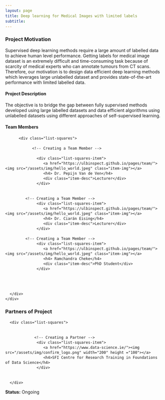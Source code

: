 ```yaml
---
layout: page
title: Deep learning for Medical Images with limited labels
subtitle: 
---
```


### Project Motivation
Supervised deep learning methods require a large amount of labelled data to achieve human level performance. Getting labels for medical image dataset is an extremely difficult and time-consuming task because of scarcity of medical experts who can annotate tumours from CT scans. Therefore, our motivation is to design data efficient deep learning methods which leverages large unlabelled dataset and provides state-of-the-art performance with limited labelled data. 

#### Project Description
The objective is to bridge the gap between fully supervised methods developed using large labelled datasets and data efficient algorithms using unlabelled datasets using different approaches of self-supervised learning. 

#### Team Members 


<div class="container-fluid">
   
   <div class="row">
                 
          <div class="list-squares">
      
                <!-- Creating a Team Member -->
  
                  <div class="list-squares-item">
                     <a href="https://ulbinspect.github.io/pages/team/"><img src="/assets/img/hello_world.jpeg" class="item-img"></a>
                     <h4> Dr. Pepijn Van de Ven</h4>
                     <div class="item-desc">Lecturer</div>
                  </div>
             
             
             <!-- Creating a Team Member -->
                  <div class="list-squares-item">
                     <a href="https://ulbinspect.github.io/pages/team/"><img src="/assets/img/hello_world.jpeg" class="item-img"></a>
                     <h4> Dr. Ciarán Eising</h4>
                     <div class="item-desc">Lecturer</div>
                  </div>
        
             <!-- Creating a Team Member -->
                  <div class="list-squares-item">
                     <a href="https://ulbinspect.github.io/pages/team/"><img src="/assets/img/hello_world.jpeg" class="item-img"></a>
                     <h4> Ramchandra Cheke</h4>
                     <div class="item-desc">PhD Student</div>
                  </div> 
 

      
 
      </div>
    </div>
</div>

### Partners of Project


<div class="container-fluid">
   
   <div class="row">
      
      <div class="list-squares">
                 
   
                 <!-- Creating a Partner -->
                  <div class="list-squares-item">
                     <a href="https://www.data-science.ie/"><img src="/assets/img/confirm_logo.png" width="200" height ="100"></a>
                     <h4>SFI Centre for Research Training in Foundations of Data Science</h4>
                  </div>
                                
                  
      </div>
  </div>
</div>

**Status:** Ongoing
